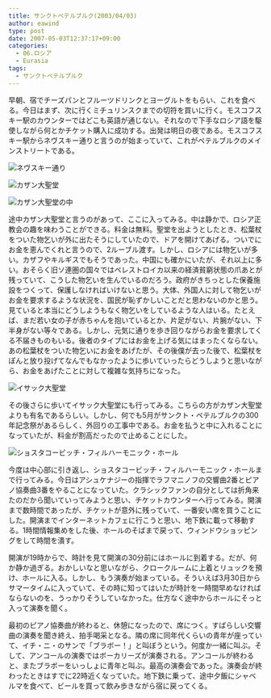```yaml
---
title: サンクトペテルブルク(2003/04/03)
author: eawind
type: post
date: 2007-05-03T12:37:17+09:00
categories:
  - 06.ロシア
  - Eurasia
tags:
  - サンクトペテルブルク
---
```

早朝、宿でチーズパンとフルーツドリンクとヨーグルトをもらい、これを食べる。今日はまず、次に行くミチュリンスクまでの切符を買いに行く。モスコフスキー駅のカウンターではどこも英語が通じない。それなので下手なロシア語を駆使しながら何とかチケット購入に成功する。出発は明日の夜である。モスコフスキー駅からネヴスキー通りと言うのが始まっていて、これがペテルブルクのメインストリートである。

![ネヴスキー通り](/img/wp/2007/05/200304031557221.jpg)

![カザン大聖堂](/img/wp/2007/05/200304031638301.jpg)

![カザン大聖堂の中](/img/wp/2007/05/200304031648421.jpg)

途中カザン大聖堂と言うのがあって、ここに入ってみる。中は静かで、ロシア正教会の趣を味わうことができる。料金は無料。聖堂を出ようとしたとき、松葉杖をついた物乞いが外に出たそうにしていたので、ドアを開けてあげる。ついでにお金を恵んでくれと言うので、2ルーブル渡す。しかし、ロシアには物乞いが多い。カザフやキルギスでもそうであった。中国にも確かにいたが、それ以上に多い。おそらく旧ソ連圏の国々ではペレストロイカ以来の経済貧窮状態の爪あとが残っていて、こうした物乞いを生んでいるのだろう。政府がきちっとした保養施設をつくって、保護しなければいけないと思う。大体、外国人に対して物乞いがお金を要求するような状況を、国民が恥ずかしいことだと思わないのかと思う。見ていると本当にどうしようもなく物乞いをしているような人はいる。たとえば、まだ若い女の子が赤ちゃんを抱いているとか、片足がない、片腕がない、下半身がない等々である。しかし、元気に通りを歩き回りながらお金を要求してくる不届きものもいる。後者のタイプにはお金を上げる気にはまったくならない。あの松葉杖をついた物乞いにお金をあげたが、その後僕が去った後で、松葉杖をぽんと放り投げてなんでもなかったように歩いていったらどうしようと思いながら、お金をあげたことに対して複雑な気持ちになった。

![イサック大聖堂](/img/wp/2007/05/200304031719541.jpg)

その後さらに歩いてイサック大聖堂にも行ってみる。こちらの方がカザン大聖堂よりも有名であるらしい。しかし、何でも5月がサンクト・ペテルブルクの300年記念祭があるらしく、外回りの工事中である。お金を払うと中に入れることになっていたが、料金が割高だったので止めることにした。

![ショスタコービッチ・フィルハーモニック・ホール](/img/wp/2007/05/200304031829281.jpg)

今度は中心部に引き返し、ショスタコービッチ・フィルハーモニック・ホールまで行ってみる。今日はアシュケナジーの指揮でラフマニノフの交響曲2番とピアノ協奏曲3番をやることになっていた。クラシックファンの自分としては折角来たのだから聞いていってみようと思い、チケットカウンターへ行ってみる。開演まで数時間であったが、チケットが意外に残っていて、一番安い席を買うことにした。開演までインターネットカフェに行こうと思い、地下鉄に載って移動する。1時間情報集めをした後、ホールのそばまで戻って、ウィンドウショッピングをして時間を潰す。

開演が19時からで、時計を見て開演の30分前にはホールに到着する。だが、何か静か過ぎる。おかしいなと思いながら、クロークルームに上着とリュックを預け、ホールに入る。しかし、もう演奏が始まっている。そういえば3月30日からサマータイムに入っていて、その時に知ってはいたが時計を一時間早めなければならないのを、うっかりそうしていなかった。仕方なく途中からホールにそっと入って演奏を聞く。

最初のピアノ協奏曲が終わると、休憩になったので、席につく。すばらしい交響曲の演奏を聞き終え、拍手喝采となる。隣の席に同年代くらいの青年が座っていて、イチ・ニ・のサンで「ブラボー！」と叫ぼうという。何度か一緒に叫ぶ。そして、アンコールの演奏ではボーカリーズが演奏される。アンコールが終わると、またブラボーをいっしょに青年と叫ぶ。最高の演奏会であった。演奏会が終わったときはすでに22時近くなっていた。地下鉄に乗って、途中夕飯にシャベルマを食べて、ビールを買って飲み歩きながら宿に戻ってくる。
